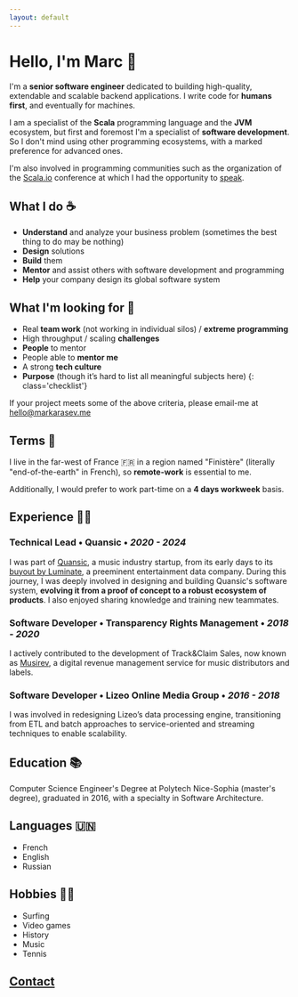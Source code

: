 ```yaml
---
layout: default
---
```


# Hello, I'm Marc 👋

I'm a **senior software engineer** dedicated to building high-quality, extendable and scalable backend applications. I write code for **humans first**, and eventually for machines.

I am a specialist of the **Scala** programming language and the **JVM** ecosystem, but first and foremost I'm a specialist of **software development**. So I don't mind using other programming ecosystems, with a marked preference for advanced ones.

I'm also involved in programming communities such as the organization of the [Scala.io](https://scala.io/) conference at which I had the opportunity to [speak](https://www.youtube.com/watch?v=KtY8b4AEx1Y).

## What I do ☕️

- **Understand** and analyze your business problem (sometimes the best thing to do may be nothing)
- **Design** solutions
- **Build** them
- **Mentor** and assist others with software development and programming
- **Help** your company design its global software system

## What I'm looking for 👥

 - Real **team work** (not working in individual silos) / **extreme programming**
 - High throughput / scaling **challenges**
 - **People** to mentor
 - People able to **mentor me**
 - A strong **tech culture**
 - **Purpose** (though it’s hard to list all meaningful subjects here)
 {: class='checklist'}

If your project meets some of the above criteria, please email-me at [hello@markarasev.me](mailto:hello@markarasev.me)

## Terms 🤝

I live in the far-west of France 🇫🇷 in a region named "Finistère" (literally "end-of-the-earth" in French), so **remote-work** is essential to me.

Additionally, I would prefer to work part-time on a **4 days workweek** basis.

## Experience 👨‍💻

### **Technical Lead** • Quansic • *2020 - 2024*

I was part of [Quansic](https://quansic.com/), a music industry startup, from its early days to its [buyout by Luminate](https://luminatedata.com/blog/quansic-aquisition-press-release/), a preeminent entertainment data company. During this journey, I was deeply involved in designing and building Quansic's software system, **evolving it from a proof of concept to a robust ecosystem of products**. I also enjoyed sharing knowledge and training new teammates.

### **Software Developer** • Transparency Rights Management • *2018 - 2020*

I actively contributed to the development of Track&Claim Sales, now known as [Musirev](https://www.balada.io), a digital revenue management service for music distributors and labels.

### **Software Developer** • Lizeo Online Media Group • *2016 - 2018*

I was involved in redesigning Lizeo’s data processing engine, transitioning from ETL and batch approaches to service-oriented and streaming techniques to enable scalability.

## Education 📚

Computer Science Engineer's Degree at Polytech Nice-Sophia (master's degree), graduated in 2016, with a specialty in Software Architecture.

## Languages 🇺🇳

 - French
 - English
 - Russian

## Hobbies 🏄‍♂️

 - Surfing
 - Video games
 - History
 - Music
 - Tennis

## [Contact](mailto:hello@markarasev.me)
